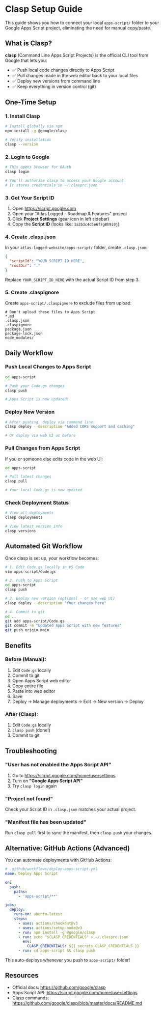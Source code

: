 # Clasp Setup Guide

This guide shows you how to connect your local `apps-script/` folder to your Google Apps Script project, eliminating the need for manual copy/paste.

## What is Clasp?

**clasp** (Command Line Apps Script Projects) is the official CLI tool from Google that lets you:
- ✅ Push local code changes directly to Apps Script
- ✅ Pull changes made in the web editor back to your local files
- ✅ Deploy new versions from command line
- ✅ Keep everything in version control (git)

## One-Time Setup

### 1. Install Clasp

```bash
# Install globally via npm
npm install -g @google/clasp

# Verify installation
clasp --version
```

### 2. Login to Google

```bash
# This opens browser for OAuth
clasp login

# You'll authorize clasp to access your Google account
# It stores credentials in ~/.clasprc.json
```

### 3. Get Your Script ID

1. Open https://script.google.com
2. Open your "Atlas Logged - Roadmap & Features" project
3. Click **Project Settings** (gear icon in left sidebar)
4. Copy the **Script ID** (looks like: `1a2b3c4d5e6f7g8h9i0j`)

### 4. Create .clasp.json

In your `atlas-logged-website/apps-script/` folder, create `.clasp.json`:

```json
{
  "scriptId": "YOUR_SCRIPT_ID_HERE",
  "rootDir": "."
}
```

Replace `YOUR_SCRIPT_ID_HERE` with the actual Script ID from step 3.

### 5. Create .claspignore

Create `apps-script/.claspignore` to exclude files from upload:

```
# Don't upload these files to Apps Script
*.md
.clasp.json
.claspignore
package.json
package-lock.json
node_modules/
```

## Daily Workflow

### Push Local Changes to Apps Script

```bash
cd apps-script

# Push your Code.gs changes
clasp push

# Apps Script is now updated!
```

### Deploy New Version

```bash
# After pushing, deploy via command line:
clasp deploy --description "Added CORS support and caching"

# Or deploy via web UI as before
```

### Pull Changes from Apps Script

If you or someone else edits code in the web UI:

```bash
cd apps-script

# Pull latest changes
clasp pull

# Your local Code.gs is now updated
```

### Check Deployment Status

```bash
# View all deployments
clasp deployments

# View latest version info
clasp versions
```

## Automated Git Workflow

Once clasp is set up, your workflow becomes:

```bash
# 1. Edit Code.gs locally in VS Code
vim apps-script/Code.gs

# 2. Push to Apps Script
cd apps-script
clasp push

# 3. Deploy new version (optional - or use web UI)
clasp deploy --description "Your changes here"

# 4. Commit to git
cd ..
git add apps-script/Code.gs
git commit -m "Updated Apps Script with new features"
git push origin main
```

## Benefits

### Before (Manual):
1. Edit `Code.gs` locally
2. Commit to git
3. Open Apps Script web editor
4. Copy entire file
5. Paste into web editor
6. Save
7. Deploy → Manage deployments → Edit → New version → Deploy

### After (Clasp):
1. Edit `Code.gs` locally
2. `clasp push` (done!)
3. Commit to git

## Troubleshooting

### "User has not enabled the Apps Script API"

1. Go to https://script.google.com/home/usersettings
2. Turn on **"Google Apps Script API"**
3. Try `clasp login` again

### "Project not found"

Check your Script ID in `.clasp.json` matches your actual project.

### "Manifest file has been updated"

Run `clasp pull` first to sync the manifest, then `clasp push` your changes.

## Alternative: GitHub Actions (Advanced)

You can automate deployments with GitHub Actions:

```yaml
# .github/workflows/deploy-apps-script.yml
name: Deploy Apps Script

on:
  push:
    paths:
      - 'apps-script/**'

jobs:
  deploy:
    runs-on: ubuntu-latest
    steps:
      - uses: actions/checkout@v3
      - uses: actions/setup-node@v3
      - run: npm install -g @google/clasp
      - run: echo "$CLASP_CREDENTIALS" > ~/.clasprc.json
        env:
          CLASP_CREDENTIALS: ${{ secrets.CLASP_CREDENTIALS }}
      - run: cd apps-script && clasp push
```

This auto-deploys whenever you push to `apps-script/` folder!

## Resources

- Official docs: https://github.com/google/clasp
- Apps Script API: https://script.google.com/home/usersettings
- Clasp commands: https://github.com/google/clasp/blob/master/docs/README.md
